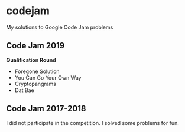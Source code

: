 # codejam

My solutions to Google Code Jam problems

## Code Jam 2019
**Qualification Round**
  * Foregone Solution
  * You Can Go Your Own Way
  * Cryptopangrams
  * Dat Bae

## Code Jam 2017-2018
I did not participate in the competition. I solved some problems for fun.
